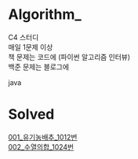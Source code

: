# Algorithm_

C4 스터디   
매일 1문제 이상  
책 문제는 코드에 (파이썬 알고리즘 인터뷰)  
백준 문제는 블로그에   

java      

# Solved

[001_유기농배추_1012번](https://velog.io/@dbwogml15/1-Algorithm001)   
[002_수열의합_1024번](https://velog.io/@dbwogml15/1-Algorithm002)
